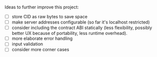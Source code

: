 Ideas to further improve this project:
- [ ] store CID as raw bytes to save space
- [ ] make server addresses configurable (so far it's localhost restricted)
- [ ] consider including the contract ABI statically (less flexibility, possibly better UX because of portability, less runtime overhead).
- [ ] more elaborate error handling
- [ ] input validation
- [ ] consider more corner cases
